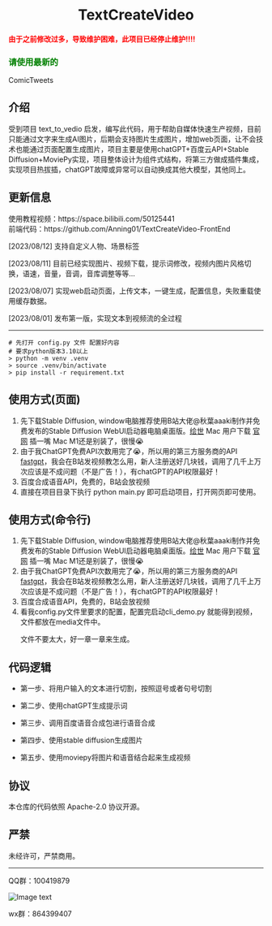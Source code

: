 <center><h1>TextCreateVideo</h1></center>

<h4 style="color: red">由于之前修改过多，导致维护困难，此项目已经停止维护!!!!</h3>
<h3 style="color: green">请使用最新的</h3><a herf="https://github.com/Anning01/ComicTweets">ComicTweets</a>
<h2>介绍</h2>
受到项目 <a herf="https://github.com/guifaChild/text_to_vedio">text_to_vedio</a>
启发，编写此代码，用于帮助自媒体快速生产视频，目前只能通过文字来生成AI图片，后期会支持图片生成图片，增加web页面，让不会技术也能通过页面配置生成图片，项目主要是使用chatGPT+百度云API+Stable
Diffusion+MoviePy实现，项目整体设计为组件式结构，将第三方做成插件集成，实现项目热拔插，chatGPT故障或异常可以自动换成其他大模型，其他同上。

<h2>更新信息</h2>
使用教程视频：https://space.bilibili.com/50125441
<br/>
前端代码：https://github.com/Anning01/TextCreateVideo-FrontEnd

[2023/08/12] 支持自定义人物、场景标签

[2023/08/11] 目前已经实现图片、视频下载，提示词修改，视频内图片风格切换，语速，音量，音调，音库调整等等...

[2023/08/07] 实现web启动页面，上传文本，一键生成，配置信息，失败重载使用缓存数据。

[2023/08/01] 发布第一版，实现文本到视频流的全过程

<hr/>

```shell
# 先打开 config.py 文件 配置好内容
# 要求python版本3.10以上
> python -m venv .venv
> source .venv/bin/activate
> pip install -r requirement.txt
```

<h2>使用方式(页面)</h2>
<ol>
<li>先下载Stable Diffusion, window电脑推荐使用B站大佬@秋葉aaaki制作并免费发布的Stable Diffusion WebUI启动器电脑桌面版。<a href="https://www.zmthome.com/site/5432.html">绘世</a> Mac 用户下载 <a href="https://github.com/AUTOMATIC1111/stable-diffusion-webui">官网</a> 插一嘴 Mac M1还是别装了，很慢😭</li>
<li>由于我ChatGPT免费API次数用完了😭，所以用的第三方服务商的API <a href="https://fastgpt.run/">fastgpt</a>，我会在B站发视频教怎么用，新人注册送好几块钱，调用了几千上万次应该是不成问题（不是广告！），有chatGPT的API权限最好！</li>
<li>百度合成语音API，免费的，B站会放视频</li>
<li>直接在项目目录下执行 python main.py 即可启动项目，打开网页即可使用。</li>
</ol>

<h2>使用方式(命令行)</h2>
<ol>
<li>先下载Stable Diffusion, window电脑推荐使用B站大佬@秋葉aaaki制作并免费发布的Stable Diffusion WebUI启动器电脑桌面版。<a href="https://www.zmthome.com/site/5432.html">绘世</a> Mac 用户下载 <a href="https://github.com/AUTOMATIC1111/stable-diffusion-webui">官网</a> 插一嘴 Mac M1还是别装了，很慢😭</li>
<li>由于我ChatGPT免费API次数用完了😭，所以用的第三方服务商的API <a href="https://fastgpt.run/">fastgpt</a>，我会在B站发视频教怎么用，新人注册送好几块钱，调用了几千上万次应该是不成问题（不是广告！），有chatGPT的API权限最好！</li>
<li>百度合成语音API，免费的，B站会放视频</li>
<li>看我config.py文件里要求的配置，配置完启动cli_demo.py 就能得到视频，文件都放在media文件中。</li>
<p>文件不要太大，好一章一章来生成。</p>
</ol>



<h2>代码逻辑</h2>
<ul>
<li>
第一步、将用户输入的文本进行切割，按照逗号或者句号切割
</li>
<li>
<p>第二步、使用chatGPT生成提示词</p>
</li>
<li>
<p>第三步、调用百度语音合成包进行语音合成</p>
</li>
<li>
<p>第四步、使用stable diffusion生成图片</p>
</li>
<li>
<p>第五步、使用moviepy将图片和语音结合起来生成视频</p>
</li>
</ul>
<h2>协议</h2>
本仓库的代码依照 Apache-2.0 协议开源。
<h2>严禁</h2>

未经许可，严禁商用。
<hr/>
QQ群：100419879

![Image text](https://i.ibb.co/5F35kKX/IMG-7203.jpg)

wx群：864399407